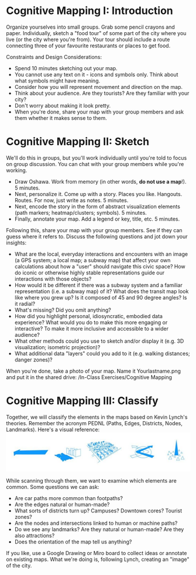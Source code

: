 # Cognitive Mapping I: Introduction

Organize yourselves into small groups. Grab some pencil crayons and paper. Individually, sketch a "food tour" of some part of the city where you live (or the city where you're from). Your tour should include a route connecting three of your favourite restaurants or places to get food. 

Constraints and Design Considerations:
- Spend 10 minutes sketching out your map.
- You cannot use any text on it - icons and symbols only. Think about what symbols might have meaning.
- Consider how you will represent movement and direction on the map.
- Think about your audience. Are they tourists? Are they familiar with your city?
- Don't worry about making it look pretty.
- When you're done, share your map with your group members and ask them whether it makes sense to them.

# Cognitive Mapping II: Sketch

We'll do this in groups, but you'll work individually until you're told to focus on group discussion. You can chat with your group members while you're working.
- Draw Oshawa. Work from memory (in other words, **do not use a map**!). 5 minutes.
- Next, personalize it. Come up with a story. Places you like. Hangouts. Routes. For now, just write as notes. 5 minutes.
- Next, encode the story in the form of abstract visualization elements (path markers; heatmap/clusters; symbols). 5 minutes.
- Finally, annotate your map. Add a legend or key, title, etc. 5 minutes.

Following this, share your map with your group members. See if they can guess where it refers to. Discuss the following questions and jot down your insights:
- What are the local, everyday interactions and encounters with an image (a GPS system; a local map; a subway map) that affect your own calculations about how a "user" should navigate this civic space? How do iconic or otherwise highly stable representations guide our interactions with those objects?
- How would it be different if there was a subway system and a familiar representation (i.e. a subway map) of it? What does the transit map look like where you grew up? Is it composed of 45 and 90 degree angles? Is it radial?
- What's missing? Did you omit anything?
- How did you highlight personal, idiosyncratic, embodied data experience?
What would you do to make this more engaging or interactive? To make it more inclusive and accessible to a wider audience?
- What other methods could you use to sketch and/or display it (e.g. 3D visualization; isometric projection)?
- What additional data "layers" could you add to it (e.g. walking distances; danger zones)?

When you're done, take a photo of your map. Name it Yourlastname.png and put it in the shared drive: /In-Class Exercises/Cognitive Mapping

# Cognitive Mapping III: Classify

Together, we will classify the elements in the maps based on Kevin Lynch's theories. Remember the acronym PEDNL (Paths, Edges, Districts, Nodes, Landmarks). Here's a visual reference: 
![PEDNL](Images/pednl.png?raw=true)

While scanning through them, we want to examine which elements are common. Some questions we can ask:
- Are car paths more common than footpaths?
- Are the edges natural or human-made?
- What sorts of districts turn up? Campuses? Downtown cores? Tourist zones?
- Are the nodes and intersections linked to human or machine paths?
- Do we see any landmarks? Are they natural or human-made? Are they also attractions?
- Does the orientation of the map tell us anything?

If you like, use a Google Drawing or Miro board to collect ideas or annotate on existing maps. What we're doing is, following Lynch, creating an "image" of the city.

